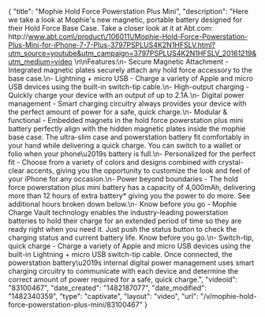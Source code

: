 {
    "title": "Mophie Hold Force Powerstation Plus Mini",
    "description": "Here we take a look at Mophie's new magnetic, portable battery designed for their Hold Force Base Case.  Take a closer look at it at Abt.com: http:\/\/www.abt.com\/product\/106011\/Mophie-Hold-Force-Powerstation-Plus-Mini-for-iPhone-7-7-Plus-3797PSPLUS4K2N1HFSLV.html?utm_source=youtube&utm_campaign=3797PSPLUS4K2N1HFSLV_20161219&utm_medium=video \n\nFeatures:\n- Secure Magnetic Attachment - Integrated magnetic plates securely attach any hold force accessory to the base case.\n- Lightning + micro USB - Charge a variety of Apple and micro USB devices using the built-in switch-tip cable.\n- High-output charging - Quickly charge your device with an output of up to 2.1A.\n- Digital power management - Smart charging circuitry always provides your device with the perfect amount of power for a safe, quick charge.\n- Modular & functional - Embedded magnets in the hold force powerstation plus mini battery perfectly align with the hidden magnetic plates inside the mophie base case. The ultra-slim case and powerstation battery fit comfortably in your hand while delivering a quick charge. You can switch to a wallet or folio when your phone\u2019s battery is full.\n- Personalized for the perfect fit - Choose from a variety of colors and designs combined with crystal-clear accents, giving you the opportunity to customize the look and feel of your iPhone for any occasion.\n- Power beyond boundaries - The hold force powerstation plus mini battery has a capacity of 4,000mAh, delivering more than 12 hours of extra battery* giving you the power to do more. See additional hours broken down below.\n- Know before you go - Mophie Charge Vault technology enables the industry-leading powerstation batteries to hold their charge for an extended period of time so they are ready right when you need it. Just push the status button to check the charging status and current battery life. Know before you go.\n- Switch-tip, quick charge - Charge a variety of Apple and micro USB devices using the built-in Lightning + micro USB switch-tip cable. Once connected, the powerstation battery\u2019s internal digital power management uses smart charging circuitry to communicate with each device and determine the correct amount of power required for a safe, quick charge.",
    "videoid": "83100467",
    "date_created": "1482187077",
    "date_modified": "1482340359",
    "type": "captivate",
    "layout": "video",
    "url": "\/v\/mophie-hold-force-powerstation-plus-mini\/83100467"
}